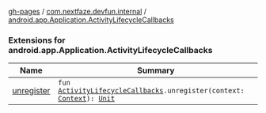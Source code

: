 [gh-pages](../../index.md) / [com.nextfaze.devfun.internal](../index.md) / [android.app.Application.ActivityLifecycleCallbacks](./index.md)

### Extensions for android.app.Application.ActivityLifecycleCallbacks

| Name | Summary |
|---|---|
| [unregister](unregister.md) | `fun `[`ActivityLifecycleCallbacks`](https://developer.android.com/reference/android/app/Application/ActivityLifecycleCallbacks.html)`.unregister(context: `[`Context`](https://developer.android.com/reference/android/content/Context.html)`): `[`Unit`](https://kotlinlang.org/api/latest/jvm/stdlib/kotlin/-unit/index.html) |
